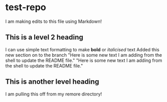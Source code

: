 # test-repo
I am making edits to this file using Markdown!
## This is a level 2 heading 
I can use simple text formatting to make **bold** or *italicised* text 
Added this new section on to the branch
"Here is some new text I am adding from the shell to update the README file." 
"Here is some new text I am adding from the shell to update the README file." 
## This is another level heading
I am pulling this off from my remore directory!
